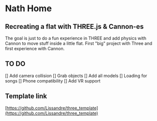 # Nath Home

## Recreating a flat with THREE.js & Cannon-es
The goal is just to do a fun experience in THREE and add physics with Cannon to move stuff inside a little flat.
First "big" project with Three and first experience with Cannon.

## TO DO

[] Add camera collision
[] Grab objects
[] Add all models
[] Loading for songs
[] Phone compatibility
[] Add VR support

## Template link
[https://github.com/Lissandre/three_template](https://github.com/Lissandre/three_template)

